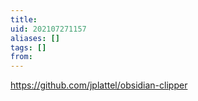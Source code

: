 ```yaml
---
title: 
uid: 202107271157
aliases: []
tags: []
from: 
---
```

https://github.com/jplattel/obsidian-clipper